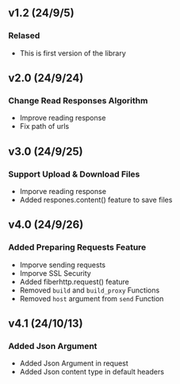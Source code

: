 ## v1.2 (24/9/5)
### Relased
- This is first version of the library

## v2.0 (24/9/24)
### Change Read Responses Algorithm
- Improve reading response
- Fix path of urls

## v3.0 (24/9/25)
### Support Upload & Download Files
- Imporve reading response
- Added respones.content() feature to save files

## v4.0 (24/9/26)
### Added Preparing Requests Feature
- Imporve sending requests
- Imporve SSL Security
- Added fiberhttp.request() feature
- Removed `build` and `build_proxy` Functions
- Removed `host` argument from `send` Function

## v4.1 (24/10/13)
### Added Json Argument
- Added Json Argument in request
- Added Json content type in default headers

